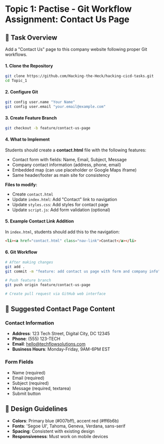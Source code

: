 # Topic 1: Pactise - Git Workflow Assignment: Contact Us Page

## 🎯 Task Overview
Add a "Contact Us" page to this company website following proper Git workflows.

#### 1. Clone the Repository
```bash
git clone https://github.com/Hacking-the-Heck/hacking-cicd-tasks.git
cd Topic_1
```

#### 2. Configure Git
```bash
git config user.name "Your Name"
git config user.email "your.email@example.com"
```

#### 3. Create Feature Branch
```bash
git checkout -b feature/contact-us-page
```

#### 4. What to Implement

Students should create a **contact.html** file with the following features:
- Contact form with fields: Name, Email, Subject, Message
- Company contact information (address, phone, email)
- Embedded map (can use placeholder or Google Maps iframe)
- Same header/footer as main site for consistency

**Files to modify:**
- Create `contact.html`
- Update `index.html`: Add "Contact" link to navigation
- Update `styles.css`: Add styles for contact page
- Update `script.js`: Add form validation (optional)

#### 5. Example Contact Link Addition
In `index.html`, students should add this to the navigation:
```html
<li><a href="contact.html" class="nav-link">Contact</a></li>
```

#### 6. Git Workflow
```bash
# After making changes
git add .
git commit -m "feature: add contact us page with form and company info"

# Push feature branch
git push origin feature/contact-us-page

# Create pull request via GitHub web interface
```

## 📝 Suggested Contact Page Content

### Contact Information
- **Address**: 123 Tech Street, Digital City, DC 12345
- **Phone**: (555) 123-TECH
- **Email**: hello@techflowsolutions.com
- **Business Hours**: Monday-Friday, 9AM-6PM EST

### Form Fields
- Name (required)
- Email (required)
- Subject (required)
- Message (required, textarea)
- Submit button

## 🎨 Design Guidelines

- **Colors**: Primary blue (#007bff), accent red (#ff6b6b)
- **Fonts**: 'Segoe UI', Tahoma, Geneva, Verdana, sans-serif
- **Spacing**: Consistent with existing design
- **Responsiveness**: Must work on mobile devices
